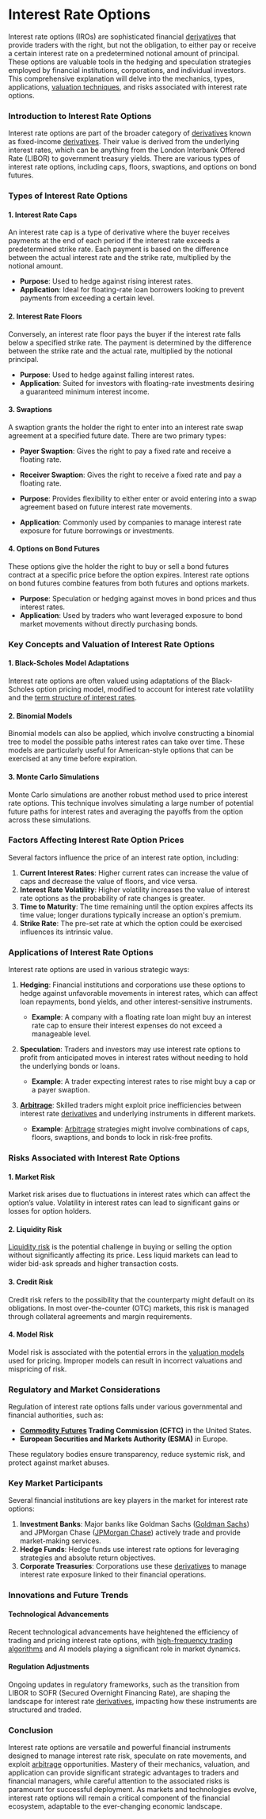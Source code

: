 # Interest Rate Options

Interest rate options (IROs) are sophisticated financial [derivatives](../d/derivatives.md) that provide traders with the right, but not the obligation, to either pay or receive a certain interest rate on a predetermined notional amount of principal. These options are valuable tools in the hedging and speculation strategies employed by financial institutions, corporations, and individual investors. This comprehensive explanation will delve into the mechanics, types, applications, [valuation techniques](../v/valuation_techniques.md), and risks associated with interest rate options.

### Introduction to Interest Rate Options

Interest rate options are part of the broader category of [derivatives](../d/derivatives.md) known as fixed-income [derivatives](../d/derivatives.md). Their value is derived from the underlying interest rates, which can be anything from the London Interbank Offered Rate (LIBOR) to government treasury yields. There are various types of interest rate options, including caps, floors, swaptions, and options on bond futures.

### Types of Interest Rate Options

#### 1. Interest Rate Caps
An interest rate cap is a type of derivative where the buyer receives payments at the end of each period if the interest rate exceeds a predetermined strike rate. Each payment is based on the difference between the actual interest rate and the strike rate, multiplied by the notional amount.

- **Purpose**: Used to hedge against rising interest rates.
- **Application**: Ideal for floating-rate loan borrowers looking to prevent payments from exceeding a certain level.

#### 2. Interest Rate Floors
Conversely, an interest rate floor pays the buyer if the interest rate falls below a specified strike rate. The payment is determined by the difference between the strike rate and the actual rate, multiplied by the notional principal.

- **Purpose**: Used to hedge against falling interest rates.
- **Application**: Suited for investors with floating-rate investments desiring a guaranteed minimum interest income.

#### 3. Swaptions
A swaption grants the holder the right to enter into an interest rate swap agreement at a specified future date. There are two primary types: 

- **Payer Swaption**: Gives the right to pay a fixed rate and receive a floating rate.
- **Receiver Swaption**: Gives the right to receive a fixed rate and pay a floating rate.

- **Purpose**: Provides flexibility to either enter or avoid entering into a swap agreement based on future interest rate movements.
- **Application**: Commonly used by companies to manage interest rate exposure for future borrowings or investments.

#### 4. Options on Bond Futures
These options give the holder the right to buy or sell a bond futures contract at a specific price before the option expires. Interest rate options on bond futures combine features from both futures and options markets.

- **Purpose**: Speculation or hedging against moves in bond prices and thus interest rates.
- **Application**: Used by traders who want leveraged exposure to bond market movements without directly purchasing bonds.

### Key Concepts and Valuation of Interest Rate Options

#### 1. Black-Scholes Model Adaptations
Interest rate options are often valued using adaptations of the Black-Scholes option pricing model, modified to account for interest rate volatility and the [term structure of interest rates](../t/term_structure_of_interest_rates.md).

#### 2. Binomial Models
Binomial models can also be applied, which involve constructing a binomial tree to model the possible paths interest rates can take over time. These models are particularly useful for American-style options that can be exercised at any time before expiration.

#### 3. Monte Carlo Simulations
Monte Carlo simulations are another robust method used to price interest rate options. This technique involves simulating a large number of potential future paths for interest rates and averaging the payoffs from the option across these simulations.

### Factors Affecting Interest Rate Option Prices

Several factors influence the price of an interest rate option, including:

1. **Current Interest Rates**: Higher current rates can increase the value of caps and decrease the value of floors, and vice versa.
2. **Interest Rate Volatility**: Higher volatility increases the value of interest rate options as the probability of rate changes is greater.
3. **Time to Maturity**: The time remaining until the option expires affects its time value; longer durations typically increase an option's premium.
4. **Strike Rate**: The pre-set rate at which the option could be exercised influences its intrinsic value.

### Applications of Interest Rate Options

Interest rate options are used in various strategic ways:

1. **Hedging**: Financial institutions and corporations use these options to hedge against unfavorable movements in interest rates, which can affect loan repayments, bond yields, and other interest-sensitive instruments.
   
   - **Example**: A company with a floating rate loan might buy an interest rate cap to ensure their interest expenses do not exceed a manageable level.

2. **Speculation**: Traders and investors may use interest rate options to profit from anticipated moves in interest rates without needing to hold the underlying bonds or loans.
   
   - **Example**: A trader expecting interest rates to rise might buy a cap or a payer swaption.

3. **[Arbitrage](../a/arbitrage.md)**: Skilled traders might exploit price inefficiencies between interest rate [derivatives](../d/derivatives.md) and underlying instruments in different markets.
   
   - **Example**: [Arbitrage](../a/arbitrage.md) strategies might involve combinations of caps, floors, swaptions, and bonds to lock in risk-free profits.

### Risks Associated with Interest Rate Options

#### 1. Market Risk
Market risk arises due to fluctuations in interest rates which can affect the option’s value. Volatility in interest rates can lead to significant gains or losses for option holders.

#### 2. Liquidity Risk
[Liquidity risk](../l/liquidity_risk.md) is the potential challenge in buying or selling the option without significantly affecting its price. Less liquid markets can lead to wider bid-ask spreads and higher transaction costs.

#### 3. Credit Risk
Credit risk refers to the possibility that the counterparty might default on its obligations. In most over-the-counter (OTC) markets, this risk is managed through collateral agreements and margin requirements.

#### 4. Model Risk
Model risk is associated with the potential errors in the [valuation models](../v/valuation_models.md) used for pricing. Improper models can result in incorrect valuations and mispricing of risk.

### Regulatory and Market Considerations

Regulation of interest rate options falls under various governmental and financial authorities, such as:

- **[Commodity Futures](../c/commodity_futures.md) Trading Commission (CFTC)** in the United States.
- **European Securities and Markets Authority (ESMA)** in Europe.

These regulatory bodies ensure transparency, reduce systemic risk, and protect against market abuses.

### Key Market Participants

Several financial institutions are key players in the market for interest rate options:

1. **Investment Banks**: Major banks like Goldman Sachs ([Goldman Sachs](https://www.goldmansachs.com)) and JPMorgan Chase ([JPMorgan Chase](https://www.jpmorganchase.com)) actively trade and provide market-making services.
2. **Hedge Funds**: Hedge funds use interest rate options for leveraging strategies and absolute return objectives.
3. **Corporate Treasuries**: Corporations use these [derivatives](../d/derivatives.md) to manage interest rate exposure linked to their financial operations.

### Innovations and Future Trends

#### Technological Advancements
Recent technological advancements have heightened the efficiency of trading and pricing interest rate options, with [high-frequency trading algorithms](../h/high-frequency_trading_algorithms.md) and AI models playing a significant role in market dynamics.

#### Regulation Adjustments
Ongoing updates in regulatory frameworks, such as the transition from LIBOR to SOFR (Secured Overnight Financing Rate), are shaping the landscape for interest rate [derivatives](../d/derivatives.md), impacting how these instruments are structured and traded.

### Conclusion

Interest rate options are versatile and powerful financial instruments designed to manage interest rate risk, speculate on rate movements, and exploit [arbitrage](../a/arbitrage.md) opportunities. Mastery of their mechanics, valuation, and application can provide significant strategic advantages to traders and financial managers, while careful attention to the associated risks is paramount for successful deployment. As markets and technologies evolve, interest rate options will remain a critical component of the financial ecosystem, adaptable to the ever-changing economic landscape.
